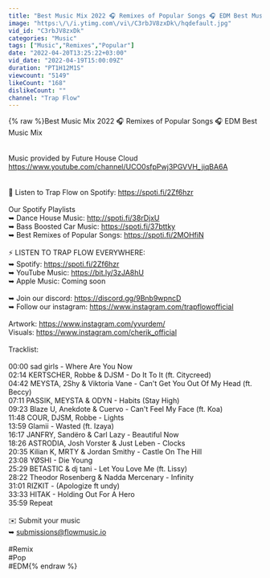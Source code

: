 ```yaml
---
title: "Best Music Mix 2022 🎧 Remixes of Popular Songs 🎧 EDM Best Music Mix"
image: "https:\/\/i.ytimg.com\/vi\/C3rbJV8zxDk\/hqdefault.jpg"
vid_id: "C3rbJV8zxDk"
categories: "Music"
tags: ["Music","Remixes","Popular"]
date: "2022-04-20T13:25:22+03:00"
vid_date: "2022-04-19T15:00:09Z"
duration: "PT1H12M1S"
viewcount: "5149"
likeCount: "168"
dislikeCount: ""
channel: "Trap Flow"
---
```

{% raw %}Best Music Mix 2022 🎧 Remixes of Popular Songs 🎧 EDM Best Music Mix<br /><br /><br />Music provided by Future House Cloud<br /><a rel="nofollow" target="blank" href="https://www.youtube.com/channel/UCO0sfpPwj3PGVVH_jiqBA6A">https://www.youtube.com/channel/UCO0sfpPwj3PGVVH_jiqBA6A</a><br /><br /><br />🌄 Listen to Trap Flow on Spotify: <a rel="nofollow" target="blank" href="https://spoti.fi/2Zf6hzr">https://spoti.fi/2Zf6hzr</a><br /><br />Our Spotify Playlists<br />➥ Dance House Music: <a rel="nofollow" target="blank" href="http://spoti.fi/38rDjxU">http://spoti.fi/38rDjxU</a><br />➥ Bass Boosted Car Music: <a rel="nofollow" target="blank" href="https://spoti.fi/37bttky">https://spoti.fi/37bttky</a><br />➥ Best Remixes of Popular Songs: <a rel="nofollow" target="blank" href="https://spoti.fi/2MOHfiN">https://spoti.fi/2MOHfiN</a><br /><br />⚡ LISTEN TO TRAP FLOW EVERYWHERE:<br />➥ Spotify: <a rel="nofollow" target="blank" href="https://spoti.fi/2Zf6hzr">https://spoti.fi/2Zf6hzr</a><br />➥ YouTube Music: <a rel="nofollow" target="blank" href="https://bit.ly/3zJA8hU">https://bit.ly/3zJA8hU</a><br />➥ Apple Music: Coming soon<br /><br />➥ Join our discord: <a rel="nofollow" target="blank" href="https://discord.gg/9Bnb9wpncD">https://discord.gg/9Bnb9wpncD</a><br />➥ Follow our instagram: <a rel="nofollow" target="blank" href="https://www.instagram.com/trapflowofficial">https://www.instagram.com/trapflowofficial</a><br /><br />Artwork: <a rel="nofollow" target="blank" href="https://www.instagram.com/yvurdem/">https://www.instagram.com/yvurdem/</a><br />Visuals: <a rel="nofollow" target="blank" href="https://www.instagram.com/cherik_official">https://www.instagram.com/cherik_official</a><br /><br />Tracklist:<br /><br />00:00 sad girls - Where Are You Now<br />02:14 KERTSCHER, Robbe &amp; DJSM - Do It To It (ft. Citycreed)<br />04:42 MEYSTA, 2Shy &amp; Viktoria Vane - Can't Get You Out Of My Head (ft. Beccy)<br />07:11 PASSIK, MEYSTA &amp; ODYN - Habits (Stay High)<br />09:23 Blaze U, Anekdote &amp; Cuervo - Can't Feel My Face (ft. Koa)<br />11:48 COUR, DJSM, Robbe - Lights<br />13:59 Glamii - Wasted (ft. Izaya)<br />16:17 JANFRY, Sandëro &amp; Carl Lazy - Beautiful Now<br />18:26 ASTRODIA, Josh Vorster &amp; Just Leben - Clocks<br />20:35 Kilian K, MRTY &amp; Jordan Smithy - Castle On The Hill<br />23:08 YØSHI - Die Young<br />25:29 BETASTIC &amp; dj tani - Let You Love Me (ft. Lissy)<br />28:22 Theodor Rosenberg &amp; Nadda Mercenary - Infinity<br />31:01 RIZKIT - (Apologize ft undy)<br />33:33 HITAK - Holding Out For A Hero<br />35:59 Repeat<br /><br />✉️ Submit your music<br />➥ submissions@flowmusic.io<br /><br />#Remix<br />#Pop<br />#EDM{% endraw %}
